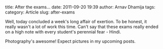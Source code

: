 title: After the exams...
date: 2011-09-20 19:39
author: Arnav Dhamija
tags:
category: Article
slug: after-exams

Well, today concluded a week's long affair of exertion. To be honest, it
really wasn't a lot of work this time. Can't say that these exams really ended
on a high note with every student's perennial fear - Hindi.  

Photography's awesome! Expect pictures in my upcoming posts.  
